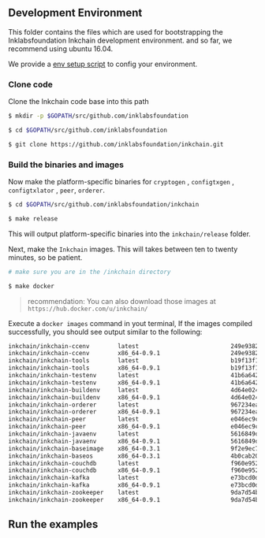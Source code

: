 ## Development Environment

This folder contains the files which are used for bootstrapping the Inklabsfoundation Inkchain development environment.
and so far, we recommend using ubuntu 16.04.

We provide a [env setup script](./setup-env.sh) to config your environment.

### Clone code

Clone the Inkchain code base into this path 

```bash
$ mkdir -p $GOPATH/src/github.com/inklabsfoundation

$ cd $GOPATH/src/github.com/inklabsfoundation

$ git clone https://github.com/inklabsfoundation/inkchain.git

```

### Build the binaries and images

Now make the platform-specific binaries for `cryptogen` , `configtxgen` , `configtxlator` ,
`peer`, `orderer`.

```bash
$ cd $GOPATH/src/github.com/inklabsfoundation/inkchain

$ make release
```

This will output platform-specific binaries into the ``inkchain/release`` folder.

Next, make the `Inkchain` images. This will takes between ten to twenty minutes, so be patient.

```bash
# make sure you are in the /inkchain directory

$ make docker

```

> recommendation: You can also download those images at `https://hub.docker.com/u/inkchain/`

Execute a `docker images` command in yout terminal, If the images compiled successfully, you should
see output similar to the following:

```bash
inkchain/inkchain-ccenv        latest                          249e938219b0        29 hours ago        1.28GB
inkchain/inkchain-ccenv        x86_64-0.9.1                    249e938219b0        29 hours ago        1.28GB
inkchain/inkchain-tools        latest                          b19f13f153ef        46 hours ago        1.34GB
inkchain/inkchain-tools        x86_64-0.9.1                    b19f13f153ef        46 hours ago        1.34GB
inkchain/inkchain-testenv      latest                          41b6a64231b7        46 hours ago        1.41GB
inkchain/inkchain-testenv      x86_64-0.9.1                    41b6a64231b7        46 hours ago        1.41GB
inkchain/inkchain-buildenv     latest                          4d64e0249a72        46 hours ago        1.32GB
inkchain/inkchain-buildenv     x86_64-0.9.1                    4d64e0249a72        46 hours ago        1.32GB
inkchain/inkchain-orderer      latest                          967234ea4d84        46 hours ago        180MB
inkchain/inkchain-orderer      x86_64-0.9.1                    967234ea4d84        46 hours ago        180MB
inkchain/inkchain-peer         latest                          e046ec9cc594        46 hours ago        183MB
inkchain/inkchain-peer         x86_64-0.9.1                    e046ec9cc594        46 hours ago        183MB
inkchain/inkchain-javaenv      latest                          5616849dda4a        46 hours ago        1.42GB
inkchain/inkchain-javaenv      x86_64-0.9.1                    5616849dda4a        46 hours ago        1.42GB
inkchain/inkchain-baseimage    x86_64-0.3.1                    9f2e9ec7c527        6 months ago        1.27GB
inkchain/inkchain-baseos       x86_64-0.3.1                    4b0cab202084        6 months ago        157MB
inkchain/inkchain-couchdb      latest                          f960e952b103        2 weeks ago         1.51GB
inkchain/inkchain-couchdb      x86_64-0.9.1                    f960e952b103        2 weeks ago         1.51GB
inkchain/inkchain-kafka        latest                          e73bcd0d91ab        2 weeks ago         1.3GB
inkchain/inkchain-kafka        x86_64-0.9.1                    e73bcd0d91ab        2 weeks ago         1.3GB
inkchain/inkchain-zookeeper    latest                          9da7d54b7d6f        2 weeks ago         1.31GB
inkchain/inkchain-zookeeper    x86_64-0.9.1                    9da7d54b7d6f        2 weeks ago         1.31GB
```

## Run the examples
